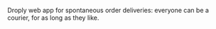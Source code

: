 Droply web app for spontaneous order deliveries: everyone can be a courier, for as long as they like.
